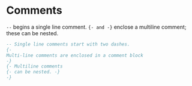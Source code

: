 # Comments

`--` begins a single line comment.
`{- and -}` enclose a multiline comment; these can be nested.


```elm
-- Single line comments start with two dashes.
{-
Multi-line comments are enclosed in a comment block 
-}
{- Multiline comments 
{- can be nested. -}
-}
```

